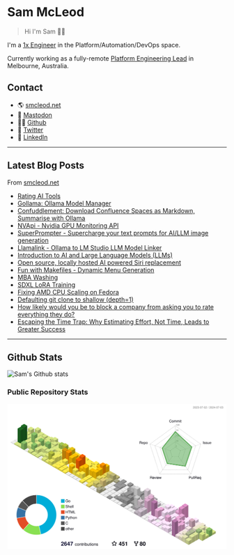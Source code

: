 # Sam McLeod

> Hi I'm Sam 👋🏻

I'm a [1x Engineer](https://1x.engineer/) in the Platform/Automation/DevOps space.

Currently working as a fully-remote [Platform Engineering Lead](https://smcleod.net/cv/) in Melbourne, Australia.

## Contact

- 🌎 [smcleod.net](https://smcleod.net)
- 🐘 [Mastodon](https://aus.social/@s_mcleod)
- 🧑‍💻 [Github](https://www.github.com/sammcj)
- 🦃 [Twitter](https://www.twitter.com/sammcj)
- 👔 [LinkedIn](https://www.linkedin.com/in/sammcj)

---

## Latest Blog Posts

From [smcleod.net](https://smcleod.net)

<!-- BLOG-POST-LIST:START -->
- [Rating AI Tools](https://smcleod.net/2024/07/rating-ai-tools/)
- [Gollama: Ollama Model Manager](https://smcleod.net/2024/06/gollama-ollama-model-manager/)
- [Confuddlement: Download Confluence Spaces as Markdown, Summarise with Ollama](https://smcleod.net/2024/05/confuddlement-download-confluence-spaces-as-markdown-summarise-with-ollama/)
- [NVApi - Nvidia GPU Monitoring API](https://smcleod.net/2024/05/nvapi-nvidia-gpu-monitoring-api/)
- [SuperPrompter - Supercharge your text prompts for AI/LLM image generation](https://smcleod.net/2024/03/superprompter-supercharge-your-text-prompts-for-ai/llm-image-generation/)
- [Llamalink - Ollama to LM Studio LLM Model Linker](https://smcleod.net/2024/03/llamalink-ollama-to-lm-studio-llm-model-linker/)
- [Introduction to AI and Large Language Models &lpar;LLMs&rpar;](https://smcleod.net/2023/11/introduction-to-ai-and-large-language-models-llms/)
- [Open source, locally hosted AI powered Siri replacement](https://smcleod.net/2023/11/open-source-locally-hosted-ai-powered-siri-replacement/)
- [Fun with Makefiles - Dynamic Menu Generation](https://smcleod.net/2023/11/fun-with-makefiles-dynamic-menu-generation/)
- [MBA Washing](https://smcleod.net/2023/11/mba-washing/)
- [SDXL LoRA Training](https://smcleod.net/2023/10/sdxl-lora-training/)
- [Fixing AMD CPU Scaling on Fedora](https://smcleod.net/2023/07/fixing-amd-cpu-scaling-on-fedora/)
- [Defaulting git clone to shallow &lpar;depth=1&rpar;](https://smcleod.net/2023/05/defaulting-git-clone-to-shallow-depth1/)
- [How likely would you be to block a company from asking you to rate everything they do?](https://smcleod.net/2023/05/how-likely-would-you-be-to-block-a-company-from-asking-you-to-rate-everything-they-do/)
- [Escaping the Time Trap: Why Estimating Effort, Not Time, Leads to Greater Success](https://smcleod.net/2023/04/escaping-the-time-trap-why-estimating-effort-not-time-leads-to-greater-success/)
<!-- BLOG-POST-LIST:END -->

---

## Github Stats

![Sam's Github stats](https://github-readme-stats.vercel.app/api?username=sammcj&count_private=true)

### Public Repository Stats

![3D Stats](https://raw.githubusercontent.com/sammcj/sammcj/main/profile-3d-contrib/profile-season-animate.svg)

<!-- ![Stats (Public Repos)](/metrics.base.svg)  -->

<!-- markdownlint-disable-next-line -->
<a rel="me" href="https://aus.social/@s_mcleod"></a>

